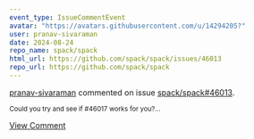 ```yaml
---
event_type: IssueCommentEvent
avatar: "https://avatars.githubusercontent.com/u/14294205?"
user: pranav-sivaraman
date: 2024-08-24
repo_name: spack/spack
html_url: https://github.com/spack/spack/issues/46013
repo_url: https://github.com/spack/spack
---
```


<a href='https://github.com/pranav-sivaraman' target='_blank'>pranav-sivaraman</a> commented on issue <a href='https://github.com/spack/spack/issues/46013' target='_blank'>spack/spack#46013</a>.

<small>Could you try and see if #46017 works for you?...</small>

<a href='https://github.com/spack/spack/issues/46013' target='_blank'>View Comment</a>